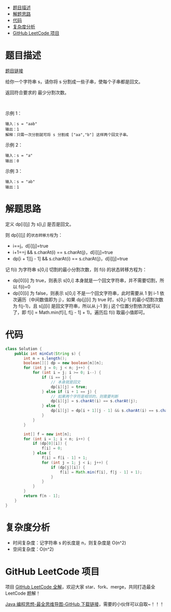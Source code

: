 
- [题目描述](#题目描述)
- [解题思路](#解题思路)
- [代码](#代码)
- [复杂度分析](#复杂度分析)
- [GitHub LeetCode 项目](#github-leetcode-项目)

# 题目描述

[题目链接](https://leetcode-cn.com/problems/palindrome-partitioning-ii/)

给你一个字符串 s，请你将 s 分割成一些子串，使每个子串都是回文。

返回符合要求的 最少分割次数。

 

示例 1：

```
输入：s = "aab"
输出：1
解释：只需一次分割就可将 s 分割成 ["aa","b"] 这样两个回文子串。
```

示例 2：

```
输入：s = "a"
输出：0
```

示例 3：

```
输入：s = "ab"
输出：1
```

# 解题思路

定义 dp[i][j] 为 s[i,j] 是否是回文。

则 dp[i][j] 的`状态转移方程`为：
- i==j，d[i][j]=true
- i+1==j && s.charAt(i) == s.charAt(j)，d[i][j]=true
- dp[i + 1][j - 1] && s.charAt(i) == s.charAt(j)，d[i][j]=true

记 f(i) 为字符串 s[0,i] 切割的最小分割次数，则 f(i) 的状态转移方程为：
- dp[0][i] 为 true，则表示 s[0,i] 本身就是一个回文字符串，并不需要切割，所以 f(i)=0
- dp[0][i] 为 false，则表示 s[0,i] 不是一个回文字符串，此时需要从 1 到 i-1 依次遍历（中间数值即为 j），如果 dp[j][i] 为 true 时，s[0,j-1] 的最小切割次数为 f(j-1)，且 s[j][i] 是回文字符串，所以从 j-1 到 j 这个位置分割依次就可以了，即 f[i] = Math.min(f[i], f[j - 1] + 1)。遍历后 f(i) 取最小值即可。

# 代码

```java
class Solution {
    public int minCut(String s) {
        int n = s.length();
        boolean[][] dp = new boolean[n][n];
        for (int j = 0; j < n; j++) {
            for (int i = j; i >= 0; i--) {
                if (i == j) {
                    // 本身就是回文
                    dp[i][j] = true;
                } else if (i + 1 == j) {
                    // 如果两个字符是相邻的，则需要判断
                    dp[i][j] = s.charAt(i) == s.charAt(j);
                } else {
                    dp[i][j] = dp[i + 1][j - 1] && s.charAt(i) == s.charAt(j);
                }
            }
        }

        int[] f = new int[n];
        for (int i = 1; i < n; i++) {
            if (dp[0][i]) {
                f[i] = 0;
            } else {
                f[i] = f[i - 1] + 1;
                for (int j = 1; j < i; j++) {
                    if (dp[j][i]) {
                        f[i] = Math.min(f[i], f[j - 1] + 1);
                    }
                }
            }
        }
        return f[n - 1];
    }
}
```

# 复杂度分析

- 时间复杂度：记字符串 s 的长度是 n，则复杂度是 O(n^2)
- 空间复杂度：O(n^2)

# GitHub LeetCode 项目

项目 [GitHub LeetCode 全解](https://github.com/LjyYano/LeetCode)，欢迎大家 star、fork、merge，共同打造最全 LeetCode 题解！

[Java 编程思想-最全思维导图-GitHub 下载链接](https://github.com/LjyYano/Thinking_in_Java_MindMapping)，需要的小伙伴可以自取~！！！
